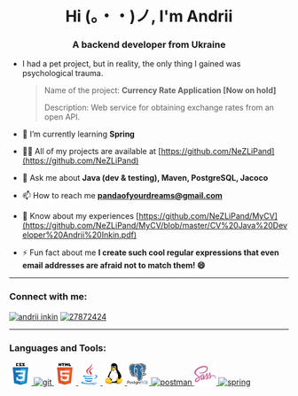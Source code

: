 
<h1 align="center">Hi (。・・)ノ, I'm Andrii</h1>
<h3 align="center">A backend developer from Ukraine</h3>

- I had a pet project, but in reality, the only thing I gained was psychological trauma.
  > Name of the project: **Currency Rate Application [Now on hold]**
  >
  > Description: Web service for obtaining exchange rates from an open API.

- 🌱 I’m currently learning **Spring**

- 👨‍💻 All of my projects are available at [https://github.com/NeZLiPand](https://github.com/NeZLiPand)

- 💬 Ask me about **Java (dev & testing), Maven, PostgreSQL, Jacoco**

- 📫 How to reach me **pandaofyourdreams@gmail.com**

- 📄 Know about my experiences [https://github.com/NeZLiPand/MyCV](https://github.com/NeZLiPand/MyCV/blob/master/CV%20Java%20Developer%20Andrii%20Inkin.pdf)

- ⚡ Fun fact about me **I create such cool regular expressions that even email addresses are afraid not to match them! 😄**

---

<h3 align="left">Connect with me:</h3>
<p align="left">
<a href="https://linkedin.com/in/andrii inkin" target="blank"><img align="center" src="https://raw.githubusercontent.com/rahuldkjain/github-profile-readme-generator/master/src/images/icons/Social/linked-in-alt.svg" alt="andrii inkin" height="30" width="40" /></a>
<a href="https://stackoverflow.com/users/27872424" target="blank"><img align="center" src="https://raw.githubusercontent.com/rahuldkjain/github-profile-readme-generator/master/src/images/icons/Social/stack-overflow.svg" alt="27872424" height="30" width="40" /></a>
</p>

---

<h3 align="left">Languages and Tools:</h3>
<p align="left"> 
  <a href="https://www.w3schools.com/css/" target="blank" rel="noreferrer"> <img src="https://raw.githubusercontent.com/devicons/devicon/master/icons/css3/css3-original-wordmark.svg" alt="css3" width="40" height="40"/> </a> 
  <a href="https://git-scm.com/" target="blank" rel="noreferrer"> <img src="https://www.vectorlogo.zone/logos/git-scm/git-scm-icon.svg" alt="git" width="40" height="40"/> </a> 
  <a href="https://www.w3.org/html/" target="blank" rel="noreferrer"> <img src="https://raw.githubusercontent.com/devicons/devicon/master/icons/html5/html5-original-wordmark.svg" alt="html5" width="40" height="40"/> </a> 
  <a href="https://www.java.com" target="blank" rel="noreferrer"> <img src="https://raw.githubusercontent.com/devicons/devicon/master/icons/java/java-original.svg" alt="java" width="40" height="40"/> </a> 
  <a href="https://www.linux.org/" target="_blank" rel="noreferrer"> <img src="https://raw.githubusercontent.com/devicons/devicon/master/icons/linux/linux-original.svg" alt="linux" width="40" height="40"/> </a> 
  <a href="https://www.postgresql.org" target="blank" rel="noreferrer"> <img src="https://raw.githubusercontent.com/devicons/devicon/master/icons/postgresql/postgresql-original-wordmark.svg" alt="postgresql" width="40" height="40"/> </a> 
  <a href="https://postman.com" target="blank" rel="noreferrer"> <img src="https://www.vectorlogo.zone/logos/getpostman/getpostman-icon.svg" alt="postman" width="40" height="40"/> </a> 
  <a href="https://sass-lang.com" target="blank" rel="noreferrer"> <img src="https://raw.githubusercontent.com/devicons/devicon/master/icons/sass/sass-original.svg" alt="sass" width="40" height="40"/> </a> 
  <a href="https://spring.io/" target="blank" rel="noreferrer"> <img src="https://www.vectorlogo.zone/logos/springio/springio-icon.svg" alt="spring" width="40" height="40"/> </a> </p>
